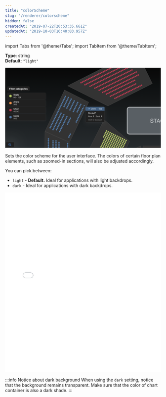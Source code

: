 ```yaml
---
title: "colorScheme"
slug: "/renderer/colorscheme"
hidden: false
createdAt: "2019-07-22T20:53:35.661Z"
updatedAt: "2019-10-03T16:40:03.957Z"
---
```


import Tabs from '@theme/Tabs';
import TabItem from '@theme/TabItem';

**Type**: string  
**Default**: `"light"`  

![Screen Shot 2019-07-22 at 2.24.34 PM.png](/img/readme/Screen-Shot-2019-07-22-at-2.24.34-PM.png)

Sets the color scheme for the user interface. The colors of certain floor plan elements, such as zoomed-in sections, will also be adjusted accordingly.

You can pick between:

- `light` - **Default.** Ideal for applications with light backdrops.
- `dark` - Ideal for applications with dark backdrops.


<iframe width="100%" height="580" src="//jsfiddle.net/seatsio/j63n5Loc/21/embedded/js,html,result/" allowfullscreen="allowfullscreen" frameborder="0"></iframe>



:::info Notice about dark background
When using the `dark` setting, notice that the background remains transparent. Make sure that the color of chart container is also a dark shade.
:::

